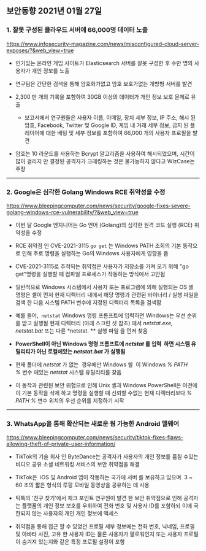 ## 보안동향 2021년 01월 27일  
   
    
### 1. 잘못 구성된 클라우드 서버에 66,000명 데이터 노출  
       
  
https://www.infosecurity-magazine.com/news/misconfigured-cloud-server-exposes/?&web_view=true  
      

- 인기있는 온라인 게임 사이트가  Elasticsearch 서버를 잘못 구성한 후 수만 명의 사용자가 개인 정보를 노출   
  

- 연구팀은 간단한 검색을 통해 암호화가없고 암호 보호가없는 개방형 서버를 발견   
   

- 2,300 만 개의 기록을 포함하여 30GB 이상의 데이터가 개인 정보 보호 문제로 유출   
  

    - 보고서에서 연구원들은 사용자 이름, 이메일, 장치 세부 정보, IP 주소, 해시 된 암호, Facebook, Twitter 및 Google ID, 게임 내 거래 세부 정보, 금지 된 플레이어에 대한 베팅 및 세부 정보를 포함하여 66,000 개의 사용자 프로필을 발견    
   
   
- 암호는 10 라운드를 사용하는 Bcrypt 알고리즘을 사용하여 해시되었으며, 시간이 많이 걸리지 만 결정된 공격자가 크래킹하는 것은 불가능하지 않다고 WizCase는 주장

---
  
  
### 2. Google은 심각한 Golang Windows RCE 취약성을 수정
   
   
https://www.bleepingcomputer.com/news/security/google-fixes-severe-golang-windows-rce-vulnerability/?&web_view=true   
    
    
- 이번 달 Google 엔지니어는 Go 언어 (Golang)의 심각한 원격 코드 실행 (RCE) 취약성을 수정  
 
- RCE 취약점 인 CVE-2021-3115 `go get` 는 Windows PATH 조회의 기본 동작으로 인해 주로 명령을 실행하는 Go의 Windows 사용자에게 영향을 줌    
  
  
- CVE-2021-3115로 추적되는 취약점은 사용자가 저장소를 가져 오기 위해 "go get"명령을 실행할 때 컴파일 프로세스가 작동하는 방식에서 고안됨   
  

- 일반적으로 Windows 시스템에서 사용자 또는 프로그램에 의해 실행되는 OS 셸 명령은 셸이 먼저 현재 디렉터리 내에서 해당 명령과 관련된 바이너리 / 실행 파일을 검색 한 다음 시스템 PATH 변수에 지정된 디렉터리 목록을 검색함 
   

- 예를 들어,  `netstat` Windows 명령 프롬프트에 입력하면 Windows는 우선 순위를 받고 실행될 현재 디렉터리 (아래 스크린 샷 참조) 에서 *netstat.exe, netstat.bat* 또는 다른 *netstat. ** 실행 파일 을 먼저 찾음  
- **PowerShell이 아닌 Windows 명령 프롬프트에 *netstat* 를 입력  하면 시스템 유틸리티가 아닌 로컬에있는 *netstat.bat* 가 실행됨** 
  
- 현재 폴더에 *netstat* 가 없는  경우에만 Windows 쉘  이 Windows *% PATH %* 변수 에있는 *netstat* 시스템 유틸리티를 찾음  
  

- 이 동작과 관련된 보안 위험으로 인해 Unix 셸과 Windows PowerShell은 이전에이 기본 동작을 삭제 하고 명령을 실행할 때 신뢰할 수없는 현재 디렉터리보다 *% PATH %* 변수 위치의 우선 순위를 지정하기 시작  
      
  

  
---
  
  
### 3. WhatsApp을 통해 확산되는 새로운 웜 가능한 Android 맬웨어     
            
  
https://www.bleepingcomputer.com/news/security/tiktok-fixes-flaws-allowing-theft-of-private-user-information/  
  
   
- TikTok의 기술 회사 인 ByteDance는 공격자가 사용자의 개인 정보를 훔칠 수있는 비디오 공유 소셜 네트워킹 서비스의 보안 취약점을 해결  
   

- TikTok은  iOS 및 Android 앱이 작동하는 국가에 서버 를 보유하고 있으며  3 ~ 60 초의 짧은 형식의 루핑 모바일 동영상을 공유하는 데 사용  
   
   
- 틱톡의 '친구 찾기'에서 체크 포인트 연구원이 발견 한 보안 취약점으로 인해 공격자는 플랫폼의 개인 정보 보호를 우회하여 전화 번호 및 사용자 ID를 포함하되 이에 국한되지 않는 사용자의 개인 개인 정보에 액세스  
  

- 취약점을 통해 접근 할 수 있었던 프로필 세부 정보에는 전화 번호, 닉네임, 프로필 및 아바타 사진, 고유 한 사용자 ID는 물론 사용자가 팔로워인지 또는 사용자 프로필이 숨겨져 있는지와 같은 특정 프로필 설정이 포함  
    
